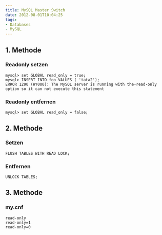 ```yaml
---
title: MySQL Master Switch
date: 2012-08-01T10:04:25
tags: 
- Databases
- MySQL
---
```


## 1. Methode
### Readonly setzen

~~~
mysql> set GLOBAL read_only = true;
mysql> INSERT INTO foo VALUES ( 'tata2');
ERROR 1290 (HY000): The MySQL server is running with the-read-only
option so it can not execute this statement
~~~

### Readonly entfernen

    mysql> set GLOBAL read_only = false;

## 2. Methode

### Setzen

    FLUSH TABLES WITH READ LOCK;

### Entfernen

    UNLOCK TABLES;

## 3. Methode

### my.cnf

~~~
read-only
read-only=1
read-only=0
~~~
